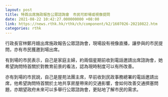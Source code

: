 ```yaml
---
layout: post
title: 特首出席施政報告公眾諮詢會　市民可即場或視像提問
date: 2021-08-22 10:42:27.000000000 +08:00
link: https://news.rthk.hk/rthk/ch/component/k2/1607026-20210822.htm
categories: rthk
---
```


行政長官林鄭月娥出席施政報告公眾諮詢會，現場設有視像直播，讓參與的市民提問，亦有市民獲邀到場出席。

有到場的市民表示，自己是家庭主婦，約兩個星期前收到電話邀請出席諮詢會，她希望詢問特首關於對教育前景的看法，認為現時制度可以有所改善。

亦有到場的市民說，自己是屋苑法團主席，早前收到民政事務總署的電話邀請出席，他希望詢問特首關於土地共享房屋帶來的交通影響，會如何改善交通擠塞問題，亦期望政府未來可以多舉行公眾諮詢會，更貼地了解市民的需求。

